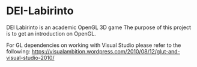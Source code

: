 # DEI-Labirinto

DEI Labirinto is an academic OpenGL 3D game
The purpose of this project is to get an introduction on OpenGL.


For GL dependencies on working with Visual Studio please refer to the following:
https://visualambition.wordpress.com/2010/08/12/glut-and-visual-studio-2010/